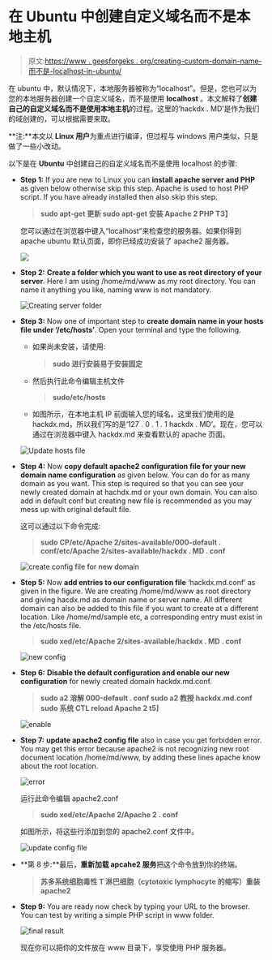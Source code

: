 # 在 Ubuntu 中创建自定义域名而不是本地主机

> 原文:[https://www . geesforgeks . org/creating-custom-domain-name-而不是-localhost-in-ubuntu/](https://www.geeksforgeeks.org/creating-custom-domain-name-instead-of-localhost-in-ubuntu/)

在 ubuntu 中，默认情况下，本地服务器被称为“localhost”。但是，您也可以为您的本地服务器创建一个自定义域名，而不是使用 **localhost** 。本文解释了**创建自己的自定义域名而不是使用本地主机**的过程。这里的‘hackdx . MD’是作为我们的域创建的，可以根据需要来取。

**注:**本文以 **Linux 用户**为重点进行编译，但过程与 windows 用户类似，只是做了一些小改动。

以下是在 **Ubuntu** 中创建自己的自定义域名而不是使用 localhost 的步骤:

*   **Step 1:** If you are new to Linux you can **install apache server and PHP** as given below otherwise skip this step. Apache is used to host PHP script. If you have already installed then also skip this step.

    > **sudo apt-get 更新
    > sudo apt-get 安装 Apache 2 PHP
    > T3】**

    您可以通过在浏览器中键入“localhost”来检查您的服务器。如果你得到 apache ubuntu 默认页面，即你已经成功安装了 apache2 服务器。

    ![](img/8d59baa82dd9028cb5c8e2917e6b8fde.png)

*   **Step 2:** **Create a folder which you want to use as root directory of your server**. Here I am using /home/md/www as my root directory. You can name it anything you like, naming www is not mandatory.

    ![Creating server folder](img/9a273e75a977f7df47f103b147a41614.png)

*   **Step 3:** Now one of important step to **create domain name in your hosts file under ‘/etc/hosts’**. Open your terminal and type the following.
    *   如果尚未安装，请使用:

        > **sudo 进行安装易于安装固定**

    *   然后执行此命令编辑主机文件

        > **sudo/etc/hosts**

    *   如图所示，在本地主机 IP 前面输入您的域名。这里我们使用的是 hackdx.md，所以我们写的是‘127 . 0 . 1 . 1 hackdx . MD’。现在，您可以通过在浏览器中键入 hackdx.md 来查看默认的 apache 页面。

    ![Update hosts file](img/85244ebf3d2248e84c3ff5c939893118.png)

*   **Step 4:** Now **copy default apache2 configuration file for your new domain name configuration** as given below. You can do for as many domain as you want. This step is required so that you can see your newly created domain at hachdx.md or your own domain. You can also add in default conf but creating new file is recommended as you may mess up with original default file.

    这可以通过以下命令完成:

    > **sudo CP/etc/Apache 2/sites-available/000-default . conf/etc/Apache 2/sites-available/hackdx . MD . conf**

    ![create config file for new domain](img/ff0856b7edf41ba0f0d15d5aa3f06f71.png)

*   **Step 5:** Now **add entries to our configuration file** ‘hackdx.md.conf’ as given in the figure. We are creating /home/md/www as root directory and giving hacdx.md as domain name or server name. All different domain can also be added to this file if you want to create at a different location. Like /home/md/sample etc, a corresponding entry must exist in the /etc/hosts file.

    > **sudo xed/etc/Apache 2/sites-available/hackdx . MD . conf**

    ![new config](img/a075677de16b58afc7fa9210ed5df0d5.png)

*   **Step 6:** **Disable the default configuration and enable our new configuration** for newly created domain hackdx.md.conf.

    > **sudo a2 溶解 000-default . conf
    > sudo a2 教授 hackdx.md.conf
    > sudo 系统 CTL reload Apache 2
    > t5]**

    ![enable](img/732f2d885cc6eb9fab27aaf63dd1ef4f.png)

*   **Step 7:** **update apache2 config file** also in case you get forbidden error. You may get this error because apache2 is not recognizing new root document location /home/md/www, by adding these lines apache know about the root location.

    ![error](img/bae497211bad42a89ddd47a4c8ef1ca7.png)

    运行此命令编辑 apache2.conf

    > **sudo xed/etc/Apache 2/Apache 2 . conf**

    如图所示，将这些行添加到您的 apache2.conf 文件中。

    ![update config file](img/fc7a9c7a37e04ed2bc3f3d38286092bc.png)

*   **第 8 步:**最后，**重新加载 apcahe2 服务**把这个命令放到你的终端。

    > **苏多系统细胞毒性 T 淋巴细胞（cytotoxic lymphocyte 的缩写）重装 apache2**

*   **Step 9:** You are ready now check by typing your URL to the browser. You can test by writing a simple PHP script in www folder.

    ![final result](img/25d9d65952370687f28b179ea9bbd0d9.png)

    现在你可以把你的文件放在 www 目录下，享受使用 PHP 服务器。